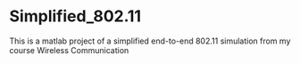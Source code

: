 # Simplified_802.11
This is a matlab project of a simplified end-to-end 802.11 simulation from my course Wireless Communication
